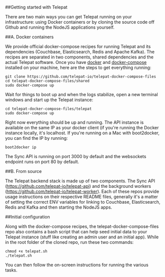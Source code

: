 ##Getting started with Telepat

There are two main ways you can get Telepat running on your infrastructure: using Docker containers or by cloning the source code off Github and running the NodeJS applications yourself.

##A. Docker containers

We provide official docker-compose recipes for running Telepat and its dependencies (Couchbase, Elasticsearch, Redis and Apache Kafka). The recipes are separated in two components, shared dependencies and the actual Telepat software. Once you have [docker](https://docs.docker.com/installation/) and [docker-compose](https://docs.docker.com/compose/install/) installed on your machine, here are the steps to get everything running:

    git clone https://github.com/telepat-io/telepat-docker-compose-files
    cd telepat-docker-compose-files/shared
    sudo docker-compose up 

Wait for things to boot up and when the logs stabilize, open a new terminal windows and start up the Telepat instance:

    cd telepat-docker-compose-files/telepat
    sudo docker-compose up

Right now everything should be up and running. The API instance is available on the same IP as your docker client (if you're running the Docker instance locally, it's localhost. If you're running on a Mac with boot2docker, you can find the IP by running:

    boot2docker ip
    
The Sync API is running on port 3000 by default and the websockets endpoint runs on port 80 by default.

##B. From source

The Telepat backend stack is made up of two components. The Sync API (https://github.com/telepat-io/telepat-api) and the background workers (https://github.com/telepat-io/telepat-worker). Each of these repos provide usage instructions on their respective README files, generally it's a matter of setting the correct ENV variables for linking to Couchbase, Elasticsearch, Redis and Kafka and then starting the NodeJS apps.

##Initial configuration

Along with the docker-compose recipes, the telepat-docker-compose-files repo also contains a bash script that can help seed initial data to your Telepat instance (stuff like creating an admin user and an initial app). While in the root folder of the cloned repo, run these two commands:

    chmod +x telepat.sh
    ./telepat.sh

You can then follow the on-screen instructions for running the various tasks.
